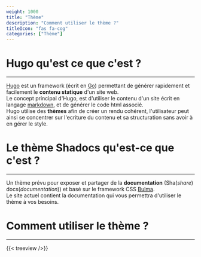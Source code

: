 ```yaml
---
weight: 1000
title: "Thème"
description: "Comment utiliser le thème ?"
titleIcon: "fas fa-cog"
categories: ["Thème"]
---
```


# Hugo qu'est ce que c'est ?
---

[Hugo](https://gohugo.io/) est un framework (écrit en [Go](https://golang.org/)) permettant de générer rapidement et facilement le **contenu statique** d'un site web.  
Le concept principal d'Hugo, est d'utiliser le contenu d'un site écrit en langage [markdown](./markdown), et de générer le code html associé.  
Hugo utilise des **thèmes** afin de créer un rendu cohérent, l'utilisateur peut ainsi se concentrer sur l'ecriture du contenu et sa structuration sans avoir à en gérer le style.

# Le thème Shadocs qu'est-ce que c'est ?
---

Un thème prévu pour exposer et partager de la **documentation** (Sha(*share*) docs(*documentation*)) et basé sur le framework CSS [Bulma](https://bulma.io/).  
Le site actuel contient la documentation qui vous permettra d'utiliser le thème à vos besoins.

# Comment utiliser le thème ?
---

{{< treeview />}}
